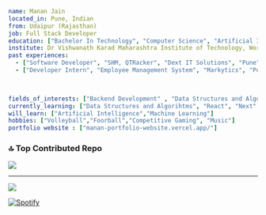 ```yaml
name: Manan Jain
located_in: Pune, Indian
from: Udaipur (Rajasthan)
job: Full Stack Developer
education: ["Bachelor In Technology", "Computer Science", "Artificial Intelligence and Data Science"]
institute: Dr Vishwanath Karad Maharashtra Institute of Technology, World Peace University
past experiences:
  - ["Software Developer", "SHM, QTRacker", "Dext IT Solutions", "Pune", "Aug 2024 - Dec 2024"] 
  - ["Developer Intern", "Employee Management System", "Markytics", "Pune", "June 2023 -Aug  2023"]

  

fields_of_interests: ["Backend Development" , "Data Structures and Algorithms","Artificial Intelligence" ,"Machine Learning"]
currently_learning: ["Data Structures and Algorihtms", "React", "Next" , "Advance Django"]
will_learn: ["Artificial Intelligence","Machine Learning"]
hobbies: ["Volleyball","Foorball","Competitive Gaming", "Music"]
portfolio website : ["manan-portfolio-website.vercel.app/"]
```





### 🔝 Top Contributed Repo
![](https://github-contributor-stats.vercel.app/api?username=doomdybbuk&limit=5&theme=dark&combine_all_yearly_contributions=true)

---
[![](https://visitcount.itsvg.in/api?id=doomdybbuk&icon=0&color=0)](https://visitcount.itsvg.in)



[![Spotify](https://spotify-github-profile.vercel.app/api/view?uid=lqiw2pzfvqnfw6flpqk6hk2xe&cover_image=true&theme=default&show_offline=true&background_color=121212&interchange=false&bar_color=53b14f&bar_color_cover=false)](https://github.com/kittinan/spotify-github-profile)



